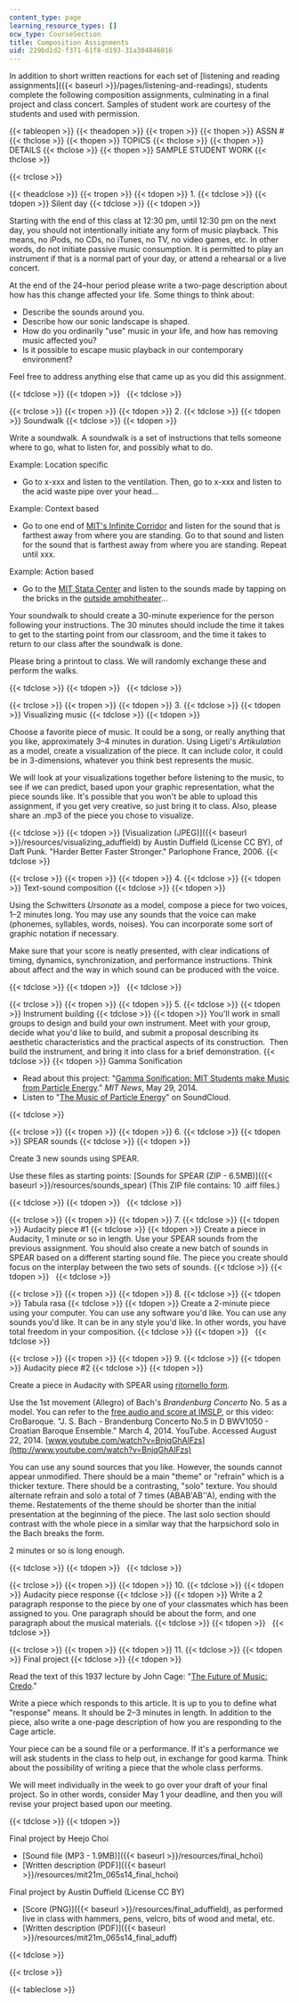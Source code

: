 ```yaml
---
content_type: page
learning_resource_types: []
ocw_type: CourseSection
title: Composition Assignments
uid: 229bd1d2-f371-61f8-d193-31a304846016
---
```


In addition to short written reactions for each set of [listening and reading assignments]({{< baseurl >}}/pages/listening-and-readings), students complete the following composition assignments, culminating in a final project and class concert. Samples of student work are courtesy of the students and used with permission.

{{< tableopen >}}
{{< theadopen >}}
{{< tropen >}}
{{< thopen >}}
ASSN #
{{< thclose >}}
{{< thopen >}}
TOPICS
{{< thclose >}}
{{< thopen >}}
DETAILS
{{< thclose >}}
{{< thopen >}}
SAMPLE STUDENT WORK
{{< thclose >}}

{{< trclose >}}

{{< theadclose >}}
{{< tropen >}}
{{< tdopen >}}
1.
{{< tdclose >}}
{{< tdopen >}}
Silent day
{{< tdclose >}}
{{< tdopen >}}


Starting with the end of this class at 12:30 pm, until 12:30 pm on the next day, you should not intentionally initiate any form of music playback. This means, no iPods, no CDs, no iTunes, no TV, no video games, etc. In other words, do not initiate passive music consumption. It is permitted to play an instrument if that is a normal part of your day, or attend a rehearsal or a live concert.

At the end of the 24–hour period please write a two-page description about how has this change affected your life. Some things to think about:

*   Describe the sounds around you.
*   Describe how our sonic landscape is shaped.
*   How do you ordinarily "use" music in your life, and how has removing music affected you?
*   Is it possible to escape music playback in our contemporary environment?

Feel free to address anything else that came up as you did this assignment.


{{< tdclose >}}
{{< tdopen >}}
 
{{< tdclose >}}

{{< trclose >}}
{{< tropen >}}
{{< tdopen >}}
2.
{{< tdclose >}}
{{< tdopen >}}
Soundwalk
{{< tdclose >}}
{{< tdopen >}}


Write a soundwalk. A soundwalk is a set of instructions that tells someone where to go, what to listen for, and possibly what to do.

Example: Location specific

*   Go to x-xxx and listen to the ventilation. Then, go to x-xxx and listen to the acid waste pipe over your head…

Example: Context based

*   Go to one end of [MIT's Infinite Corridor](http://en.wikipedia.org/wiki/Infinite_Corridor) and listen for the sound that is farthest away from where you are standing. Go to that sound and listen for the sound that is farthest away from where you are standing. Repeat until xxx.

Example: Action based

*   Go to the [MIT Stata Center](http://en.wikipedia.org/wiki/Ray_and_Maria_Stata_Center) and listen to the sounds made by tapping on the bricks in the [outside amphitheater](https://www.flickr.com/photos/mit-campus-activities/5057957004)…

Your soundwalk to should create a 30-minute experience for the person following your instructions. The 30 minutes should include the time it takes to get to the starting point from our classroom, and the time it takes to return to our class after the soundwalk is done.

Please bring a printout to class. We will randomly exchange these and perform the walks.


{{< tdclose >}}
{{< tdopen >}}
 
{{< tdclose >}}

{{< trclose >}}
{{< tropen >}}
{{< tdopen >}}
3.
{{< tdclose >}}
{{< tdopen >}}
Visualizing music
{{< tdclose >}}
{{< tdopen >}}


Choose a favorite piece of music. It could be a song, or really anything that you like, approximately 3–4 minutes in duration. Using Ligeti's _Artikulation_ as a model, create a visualization of the piece. It can include color, it could be in 3-dimensions, whatever you think best represents the music.

We will look at your visualizations together before listening to the music, to see if we can predict, based upon your graphic representation, what the piece sounds like. It's possible that you won't be able to upload this assignment, if you get very creative, so just bring it to class. Also, please share an .mp3 of the piece you chose to visualize.


{{< tdclose >}}
{{< tdopen >}}
[Visualization (JPEG)]({{< baseurl >}}/resources/visualizing_aduffield) by Austin Duffield (License CC BY), of Daft Punk. "Harder Better Faster Stronger." Parlophone France, 2006.
{{< tdclose >}}

{{< trclose >}}
{{< tropen >}}
{{< tdopen >}}
4.
{{< tdclose >}}
{{< tdopen >}}
Text-sound composition
{{< tdclose >}}
{{< tdopen >}}


Using the Schwitters _Ursonate_ as a model, compose a piece for two voices, 1–2 minutes long. You may use any sounds that the voice can make (phonemes, syllables, words, noises). You can incorporate some sort of graphic notation if necessary.

Make sure that your score is neatly presented, with clear indications of timing, dynamics, synchronization, and performance instructions. Think about affect and the way in which sound can be produced with the voice.


{{< tdclose >}}
{{< tdopen >}}
 
{{< tdclose >}}

{{< trclose >}}
{{< tropen >}}
{{< tdopen >}}
5.
{{< tdclose >}}
{{< tdopen >}}
Instrument building
{{< tdclose >}}
{{< tdopen >}}
You'll work in small groups to design and build your own instrument. Meet with your group, decide what you'd like to build, and submit a proposal describing its aesthetic characteristics and the practical aspects of its construction.  Then build the instrument, and bring it into class for a brief demonstration.
{{< tdclose >}}
{{< tdopen >}}
Gamma Sonification

*   Read about this project: "[Gamma Sonification: MIT Students make Music from Particle Energy](http://newsoffice.mit.edu/2014/gamma-sonification-mit-students-make-music-particle-energy)." _MIT News_, May 29, 2014.
*   Listen to "[The Music of Particle Energy](https://soundcloud.com/mitkwes/sets/nuclear-music)" on SoundCloud.


{{< tdclose >}}

{{< trclose >}}
{{< tropen >}}
{{< tdopen >}}
6.
{{< tdclose >}}
{{< tdopen >}}
SPEAR sounds
{{< tdclose >}}
{{< tdopen >}}


Create 3 new sounds using SPEAR.

Use these files as starting points: [Sounds for SPEAR (ZIP - 6.5MB)]({{< baseurl >}}/resources/sounds_spear) (This ZIP file contains: 10 .aiff files.)


{{< tdclose >}}
{{< tdopen >}}
 
{{< tdclose >}}

{{< trclose >}}
{{< tropen >}}
{{< tdopen >}}
7.
{{< tdclose >}}
{{< tdopen >}}
Audacity piece #1
{{< tdclose >}}
{{< tdopen >}}
Create a piece in Audacity, 1 minute or so in length. Use your SPEAR sounds from the previous assignment. You should also create a new batch of sounds in SPEAR based on a different starting sound file. The piece you create should focus on the interplay between the two sets of sounds.
{{< tdclose >}}
{{< tdopen >}}
 
{{< tdclose >}}

{{< trclose >}}
{{< tropen >}}
{{< tdopen >}}
8.
{{< tdclose >}}
{{< tdopen >}}
Tabula rasa
{{< tdclose >}}
{{< tdopen >}}
Create a 2-minute piece using your computer. You can use any software you'd like. You can use any sounds you'd like. It can be in any style you'd like. In other words, you have total freedom in your composition.
{{< tdclose >}}
{{< tdopen >}}
 
{{< tdclose >}}

{{< trclose >}}
{{< tropen >}}
{{< tdopen >}}
9.
{{< tdclose >}}
{{< tdopen >}}
Audacity piece #2
{{< tdclose >}}
{{< tdopen >}}


Create a piece in Audacity with SPEAR using [ritornello form](http://en.wikipedia.org/wiki/Ritornello).

Use the 1st movement (Allegro) of Bach's _Brandenburg Concerto_ No. 5 as a model. You can refer to the [free audio and score at IMSLP](http://imslp.org/wiki/Brandenburg_Concerto_No.5_in_D_major,_BWV_1050_(Bach,_Johann_Sebastian)), or this video: CroBaroque. "J. S. Bach - Brandenburg Concerto No.5 in D BWV1050 - Croatian Baroque Ensemble." March 4, 2014. YouTube. Accessed August 22, 2014. [www.youtube.com/watch?v=BnjqGhAlFzs](http://www.youtube.com/watch?v=BnjqGhAlFzs)

You can use any sound sources that you like. However, the sounds cannot appear unmodified. There should be a main "theme" or "refrain" which is a thicker texture. There should be a contrasting, "solo" texture. You should alternate refrain and solo a total of 7 times (ABAB'AB''A), ending with the theme. Restatements of the theme should be shorter than the initial presentation at the beginning of the piece. The last solo section should contrast with the whole piece in a similar way that the harpsichord solo in the Bach breaks the form.

2 minutes or so is long enough.


{{< tdclose >}}
{{< tdopen >}}
 
{{< tdclose >}}

{{< trclose >}}
{{< tropen >}}
{{< tdopen >}}
10.
{{< tdclose >}}
{{< tdopen >}}
Audacity piece response
{{< tdclose >}}
{{< tdopen >}}
Write a 2 paragraph response to the piece by one of your classmates which has been assigned to you. One paragraph should be about the form, and one paragraph about the musical materials.
{{< tdclose >}}
{{< tdopen >}}
 
{{< tdclose >}}

{{< trclose >}}
{{< tropen >}}
{{< tdopen >}}
11.
{{< tdclose >}}
{{< tdopen >}}
Final project
{{< tdclose >}}
{{< tdopen >}}


Read the text of this 1937 lecture by John Cage: "[The Future of Music: Credo](http://www.medienkunstnetz.de/source-text/41/)."

Write a piece which responds to this article. It is up to you to define what "response" means. It should be 2–3 minutes in length. In addition to the piece, also write a one-page description of how you are responding to the Cage article.

Your piece can be a sound file or a performance. If it's a performance we will ask students in the class to help out, in exchange for good karma. Think about the possibility of writing a piece that the whole class performs.

We will meet individually in the week to go over your draft of your final project. So in other words, consider May 1 your deadline, and then you will revise your project based upon our meeting.


{{< tdclose >}}
{{< tdopen >}}


Final project by Heejo Choi

*   [Sound file (MP3 - 1.9MB)]({{< baseurl >}}/resources/final_hchoi)
*   [Written description (PDF)]({{< baseurl >}}/resources/mit21m_065s14_final_hchoi)

Final project by Austin Duffield (License CC BY)

*   [Score (PNG)]({{< baseurl >}}/resources/final_aduffield), as performed live in class with hammers, pens, velcro, bits of wood and metal, etc.
*   [Written description (PDF)]({{< baseurl >}}/resources/mit21m_065s14_final_aduff)


{{< tdclose >}}

{{< trclose >}}

{{< tableclose >}}